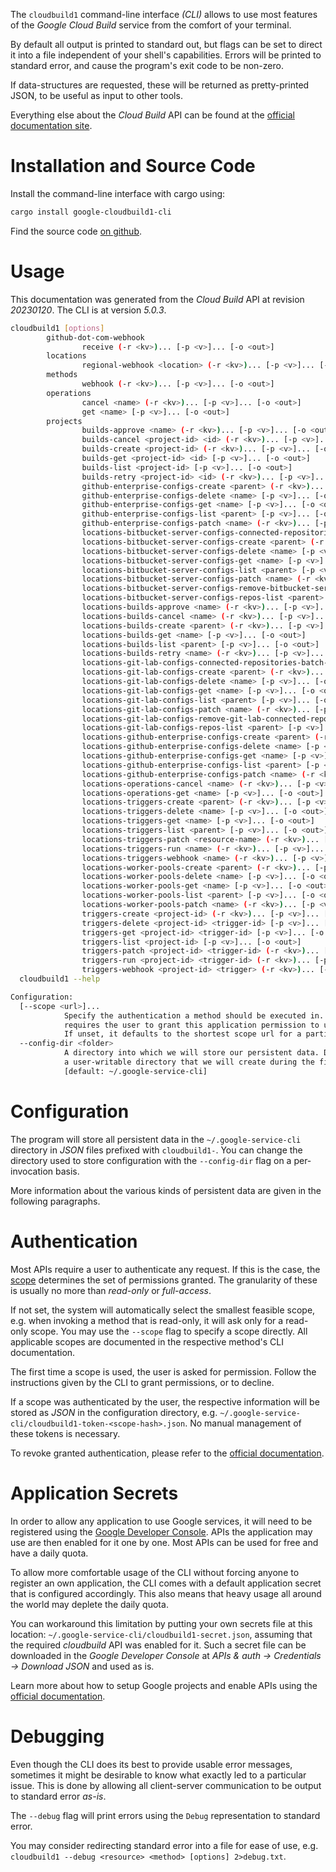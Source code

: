 <!---
DO NOT EDIT !
This file was generated automatically from 'src/generator/templates/cli/README.md.mako'
DO NOT EDIT !
-->
The `cloudbuild1` command-line interface *(CLI)* allows to use most features of the *Google Cloud Build* service from the comfort of your terminal.

By default all output is printed to standard out, but flags can be set to direct it into a file independent of your shell's
capabilities. Errors will be printed to standard error, and cause the program's exit code to be non-zero.

If data-structures are requested, these will be returned as pretty-printed JSON, to be useful as input to other tools.

Everything else about the *Cloud Build* API can be found at the
[official documentation site](https://cloud.google.com/cloud-build/docs/).

# Installation and Source Code

Install the command-line interface with cargo using:

```bash
cargo install google-cloudbuild1-cli
```

Find the source code [on github](https://github.com/Byron/google-apis-rs/tree/main/gen/cloudbuild1-cli).

# Usage

This documentation was generated from the *Cloud Build* API at revision *20230120*. The CLI is at version *5.0.3*.

```bash
cloudbuild1 [options]
        github-dot-com-webhook
                receive (-r <kv>)... [-p <v>]... [-o <out>]
        locations
                regional-webhook <location> (-r <kv>)... [-p <v>]... [-o <out>]
        methods
                webhook (-r <kv>)... [-p <v>]... [-o <out>]
        operations
                cancel <name> (-r <kv>)... [-p <v>]... [-o <out>]
                get <name> [-p <v>]... [-o <out>]
        projects
                builds-approve <name> (-r <kv>)... [-p <v>]... [-o <out>]
                builds-cancel <project-id> <id> (-r <kv>)... [-p <v>]... [-o <out>]
                builds-create <project-id> (-r <kv>)... [-p <v>]... [-o <out>]
                builds-get <project-id> <id> [-p <v>]... [-o <out>]
                builds-list <project-id> [-p <v>]... [-o <out>]
                builds-retry <project-id> <id> (-r <kv>)... [-p <v>]... [-o <out>]
                github-enterprise-configs-create <parent> (-r <kv>)... [-p <v>]... [-o <out>]
                github-enterprise-configs-delete <name> [-p <v>]... [-o <out>]
                github-enterprise-configs-get <name> [-p <v>]... [-o <out>]
                github-enterprise-configs-list <parent> [-p <v>]... [-o <out>]
                github-enterprise-configs-patch <name> (-r <kv>)... [-p <v>]... [-o <out>]
                locations-bitbucket-server-configs-connected-repositories-batch-create <parent> (-r <kv>)... [-p <v>]... [-o <out>]
                locations-bitbucket-server-configs-create <parent> (-r <kv>)... [-p <v>]... [-o <out>]
                locations-bitbucket-server-configs-delete <name> [-p <v>]... [-o <out>]
                locations-bitbucket-server-configs-get <name> [-p <v>]... [-o <out>]
                locations-bitbucket-server-configs-list <parent> [-p <v>]... [-o <out>]
                locations-bitbucket-server-configs-patch <name> (-r <kv>)... [-p <v>]... [-o <out>]
                locations-bitbucket-server-configs-remove-bitbucket-server-connected-repository <config> (-r <kv>)... [-p <v>]... [-o <out>]
                locations-bitbucket-server-configs-repos-list <parent> [-p <v>]... [-o <out>]
                locations-builds-approve <name> (-r <kv>)... [-p <v>]... [-o <out>]
                locations-builds-cancel <name> (-r <kv>)... [-p <v>]... [-o <out>]
                locations-builds-create <parent> (-r <kv>)... [-p <v>]... [-o <out>]
                locations-builds-get <name> [-p <v>]... [-o <out>]
                locations-builds-list <parent> [-p <v>]... [-o <out>]
                locations-builds-retry <name> (-r <kv>)... [-p <v>]... [-o <out>]
                locations-git-lab-configs-connected-repositories-batch-create <parent> (-r <kv>)... [-p <v>]... [-o <out>]
                locations-git-lab-configs-create <parent> (-r <kv>)... [-p <v>]... [-o <out>]
                locations-git-lab-configs-delete <name> [-p <v>]... [-o <out>]
                locations-git-lab-configs-get <name> [-p <v>]... [-o <out>]
                locations-git-lab-configs-list <parent> [-p <v>]... [-o <out>]
                locations-git-lab-configs-patch <name> (-r <kv>)... [-p <v>]... [-o <out>]
                locations-git-lab-configs-remove-git-lab-connected-repository <config> (-r <kv>)... [-p <v>]... [-o <out>]
                locations-git-lab-configs-repos-list <parent> [-p <v>]... [-o <out>]
                locations-github-enterprise-configs-create <parent> (-r <kv>)... [-p <v>]... [-o <out>]
                locations-github-enterprise-configs-delete <name> [-p <v>]... [-o <out>]
                locations-github-enterprise-configs-get <name> [-p <v>]... [-o <out>]
                locations-github-enterprise-configs-list <parent> [-p <v>]... [-o <out>]
                locations-github-enterprise-configs-patch <name> (-r <kv>)... [-p <v>]... [-o <out>]
                locations-operations-cancel <name> (-r <kv>)... [-p <v>]... [-o <out>]
                locations-operations-get <name> [-p <v>]... [-o <out>]
                locations-triggers-create <parent> (-r <kv>)... [-p <v>]... [-o <out>]
                locations-triggers-delete <name> [-p <v>]... [-o <out>]
                locations-triggers-get <name> [-p <v>]... [-o <out>]
                locations-triggers-list <parent> [-p <v>]... [-o <out>]
                locations-triggers-patch <resource-name> (-r <kv>)... [-p <v>]... [-o <out>]
                locations-triggers-run <name> (-r <kv>)... [-p <v>]... [-o <out>]
                locations-triggers-webhook <name> (-r <kv>)... [-p <v>]... [-o <out>]
                locations-worker-pools-create <parent> (-r <kv>)... [-p <v>]... [-o <out>]
                locations-worker-pools-delete <name> [-p <v>]... [-o <out>]
                locations-worker-pools-get <name> [-p <v>]... [-o <out>]
                locations-worker-pools-list <parent> [-p <v>]... [-o <out>]
                locations-worker-pools-patch <name> (-r <kv>)... [-p <v>]... [-o <out>]
                triggers-create <project-id> (-r <kv>)... [-p <v>]... [-o <out>]
                triggers-delete <project-id> <trigger-id> [-p <v>]... [-o <out>]
                triggers-get <project-id> <trigger-id> [-p <v>]... [-o <out>]
                triggers-list <project-id> [-p <v>]... [-o <out>]
                triggers-patch <project-id> <trigger-id> (-r <kv>)... [-p <v>]... [-o <out>]
                triggers-run <project-id> <trigger-id> (-r <kv>)... [-p <v>]... [-o <out>]
                triggers-webhook <project-id> <trigger> (-r <kv>)... [-p <v>]... [-o <out>]
  cloudbuild1 --help

Configuration:
  [--scope <url>]...
            Specify the authentication a method should be executed in. Each scope
            requires the user to grant this application permission to use it.
            If unset, it defaults to the shortest scope url for a particular method.
  --config-dir <folder>
            A directory into which we will store our persistent data. Defaults to
            a user-writable directory that we will create during the first invocation.
            [default: ~/.google-service-cli]

```

# Configuration

The program will store all persistent data in the `~/.google-service-cli` directory in *JSON* files prefixed with `cloudbuild1-`.  You can change the directory used to store configuration with the `--config-dir` flag on a per-invocation basis.

More information about the various kinds of persistent data are given in the following paragraphs.

# Authentication

Most APIs require a user to authenticate any request. If this is the case, the [scope][scopes] determines the 
set of permissions granted. The granularity of these is usually no more than *read-only* or *full-access*.

If not set, the system will automatically select the smallest feasible scope, e.g. when invoking a
method that is read-only, it will ask only for a read-only scope. 
You may use the `--scope` flag to specify a scope directly. 
All applicable scopes are documented in the respective method's CLI documentation.

The first time a scope is used, the user is asked for permission. Follow the instructions given 
by the CLI to grant permissions, or to decline.

If a scope was authenticated by the user, the respective information will be stored as *JSON* in the configuration
directory, e.g. `~/.google-service-cli/cloudbuild1-token-<scope-hash>.json`. No manual management of these tokens
is necessary.

To revoke granted authentication, please refer to the [official documentation][revoke-access].

# Application Secrets

In order to allow any application to use Google services, it will need to be registered using the 
[Google Developer Console][google-dev-console]. APIs the application may use are then enabled for it
one by one. Most APIs can be used for free and have a daily quota.

To allow more comfortable usage of the CLI without forcing anyone to register an own application, the CLI
comes with a default application secret that is configured accordingly. This also means that heavy usage
all around the world may deplete the daily quota.

You can workaround this limitation by putting your own secrets file at this location: 
`~/.google-service-cli/cloudbuild1-secret.json`, assuming that the required *cloudbuild* API 
was enabled for it. Such a secret file can be downloaded in the *Google Developer Console* at 
*APIs & auth -> Credentials -> Download JSON* and used as is.

Learn more about how to setup Google projects and enable APIs using the [official documentation][google-project-new].


# Debugging

Even though the CLI does its best to provide usable error messages, sometimes it might be desirable to know
what exactly led to a particular issue. This is done by allowing all client-server communication to be 
output to standard error *as-is*.

The `--debug` flag will print errors using the `Debug` representation to standard error.

You may consider redirecting standard error into a file for ease of use, e.g. `cloudbuild1 --debug <resource> <method> [options] 2>debug.txt`.


[scopes]: https://developers.google.com/+/api/oauth#scopes
[revoke-access]: http://webapps.stackexchange.com/a/30849
[google-dev-console]: https://console.developers.google.com/
[google-project-new]: https://developers.google.com/console/help/new/
